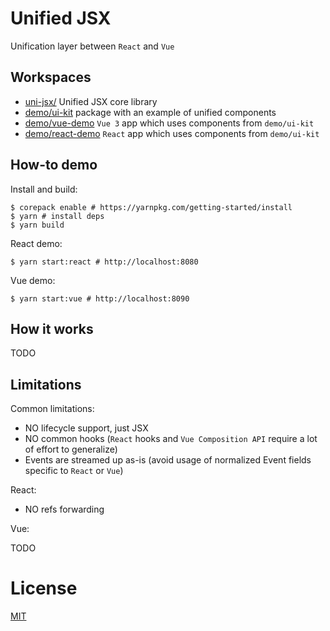 # Unified JSX

Unification layer between `React` and `Vue`

## Workspaces

- [uni-jsx/](./uni-jsx/README.md) Unified JSX core library
- [demo/ui-kit](./demo/ui-kit/README.md) package with an example of unified components
- [demo/vue-demo](./demo/vue-demo/README.md) `Vue 3` app which uses components from `demo/ui-kit`
- [demo/react-demo](./demo/react-demo/README.md) `React` app which uses components from `demo/ui-kit`

## How-to demo

Install and build:

```shell
$ corepack enable # https://yarnpkg.com/getting-started/install
$ yarn # install deps
$ yarn build
```

React demo:

```shell
$ yarn start:react # http://localhost:8080
```

Vue demo:

```shell
$ yarn start:vue # http://localhost:8090
```

## How it works

TODO

## Limitations

Common limitations:

- NO lifecycle support, just JSX
- NO common hooks (`React` hooks and `Vue Composition API` require a lot of effort to generalize)
- Events are streamed up as-is (avoid usage of normalized Event fields specific to `React` or `Vue`)

React:

- NO refs forwarding

Vue:

TODO

# License

[MIT](http://vjpr.mit-license.org)
